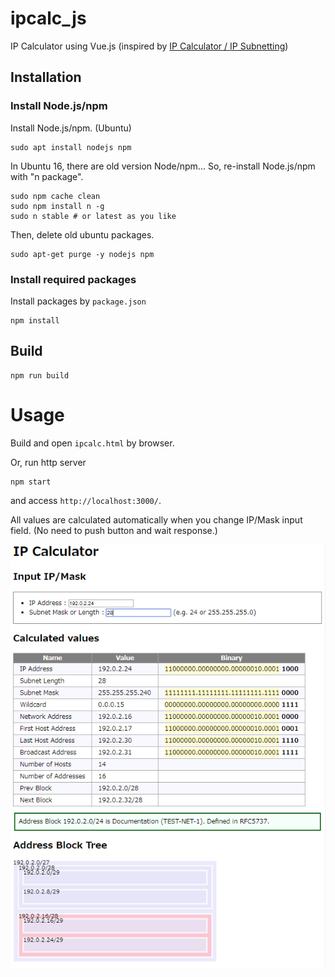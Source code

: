 # ipcalc_js
IP Calculator using Vue.js
(inspired by [IP Calculator / IP Subnetting](http://jodies.de/ipcalc))

## Installation
### Install Node.js/npm
Install Node.js/npm. (Ubuntu)
```
sudo apt install nodejs npm
```

In Ubuntu 16, there are old version Node/npm... So, re-install Node.js/npm with "n package".
```
sudo npm cache clean
sudo npm install n -g
sudo n stable # or latest as you like
```

Then, delete old ubuntu packages.
```
sudo apt-get purge -y nodejs npm
```

### Install required packages
Install packages by `package.json`
```
npm install
```

## Build
```
npm run build
```

# Usage
Build and open `ipcalc.html` by browser.

Or, run http server
```
npm start
```
and access `http://localhost:3000/`.

All values are calculated automatically when you change IP/Mask input field.
(No need to push button and wait response.)

![Sample](./figs/ipcalc.png)
